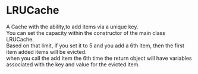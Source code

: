 # LRUCache

A Cache with the ability,to add items via a unique key.\
You can set the capacity within the constructor of the main class LRUCache.\
Based on that limit, if you set it to 5 and you add a 6th item, then the first item added items will be evicted. \
when you call the add Item the 6th time the return object will have variables associated with the key and value for the evicted item.
